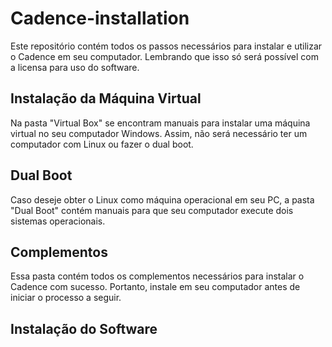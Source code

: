 # Cadence-installation
Este repositório contém todos os passos necessários para instalar e utilizar o Cadence em seu computador. Lembrando que isso só será possível com a licensa para uso do software.

## Instalação da Máquina Virtual
Na pasta "Virtual Box" se encontram manuais para instalar uma máquina virtual no seu computador Windows. Assim, não será necessário ter um computador com Linux ou fazer o dual boot.

## Dual Boot
Caso deseje obter o Linux como máquina operacional em seu PC, a pasta "Dual Boot" contém manuais para que seu computador execute dois sistemas operacionais.

## Complementos
Essa pasta contém todos os complementos necessários para instalar o Cadence com sucesso. Portanto, instale em seu computador antes de iniciar o processo a seguir.

## Instalação do Software

